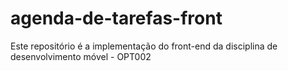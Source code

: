# agenda-de-tarefas-front
Este repositório é a implementação do front-end da disciplina de desenvolvimento móvel - OPT002
